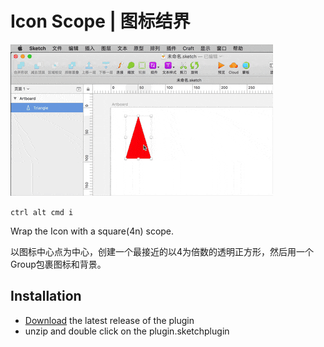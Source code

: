 # Icon Scope | 图标结界

![iconScope-demo](./img/scopeIcon.gif)

`ctrl alt cmd i`

Wrap the Icon with a square(4n) scope.

以图标中心点为中心，创建一个最接近的以4为倍数的透明正方形，然后用一个Group包裹图标和背景。

## Installation

- [Download](../../releases/download/plugin.sketchplugin.zip) the latest release of the plugin
- unzip and double click on the plugin.sketchplugin
